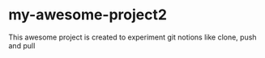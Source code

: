 # my-awesome-project2
This awesome project is created to experiment git notions like clone, push and pull

